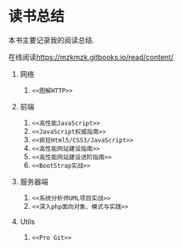 读书总结
=======

本书主要记录我的阅读总结.

在线阅读<https://mzkmzk.gitbooks.io/read/content/>

1. 网络
    1. `<<图解HTTP>>`
2. 前端
    1. `<<高性能JavaScript>>`
    2. `<<JavaScript权威指南>>`
    3. `<<疯狂Html5/CSS3/JavaScript>>`
    4. `<<高性能网站建设指南>>`
    5. `<<高性能网站建设进阶指南>>`
    6. `<<BootStrap实战>>`

3. 服务器端
    1. `<<系统分析师UML项目实战>>`
    2. `<<深入php面向对象、模式与实践>>`
4. Utils
    1. `<<Pro Git>>`
